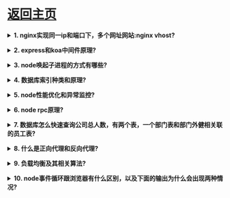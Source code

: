 # [返回主页](https://github.com/evenMai92/front-end-interview/blob/master/README.md)

<b><details><summary>1. nginx实现同一ip和端口下，多个网址网站:**nginx vhost**?</summary></b>
答案：

公司：腾讯云
</details>

<b><details><summary>2. express和koa中间件原理?</summary></b>
答案：

[中间件原理](http://www.imooc.com/article/details/id/280772)

[常见中间件实现](https://juejin.im/post/5ba7868e6fb9a05cdf309292)
公司：腾讯云
</details>

<b><details><summary>3. node唤起子进程的方式有哪些?</summary></b>
答案：
[详解](https://www.cnblogs.com/rubyxie/articles/8949417.html)

公司：有赞云
</details>

<b><details><summary>4. 数据库索引种类和原理?</summary></b>
答案：
[详解](https://www.jianshu.com/p/e1dce41a6b2b)

公司：有赞云
</details>

<b><details><summary>5. node性能优化和异常监控?</summary></b>
答案：

[性能优化](https://segmentfault.com/a/1190000012414666)

[异常监控1](https://zhuanlan.zhihu.com/p/32709628)

[异常监控2](https://shanyue.tech/post/server-structed-error.html#%E5%BC%82%E5%B8%B8%E6%94%B6%E9%9B%86)

公司：腾讯音乐
</details>

<b><details><summary>6. node rpc原理?</summary></b>
答案：
[详解](https://www.yuque.com/egg/nodejs/dklip5#dl4qug)

公司：有赞云
</details>

<b><details><summary>7. 数据库怎么快速查询公司总人数，有两个表，一个部门表和部门外健相关联的员工表?</summary></b>
答案：

公司：腾讯
</details>

<b><details><summary>8. 什么是正向代理和反向代理?</summary></b>
答案：[详解](https://www.zhihu.com/question/24723688)

公司：腾讯微视
</details>

<b><details><summary>9. 负载均衡及其相关算法?</summary></b>
答案：
[了解负载均衡](https://baijiahao.baidu.com/s?id=1634386941492502616&wfr=spider&for=pc)

[负载均衡算法]](https://www.jianshu.com/p/253790f4aa20)

[负载均衡策略](https://www.cnblogs.com/1214804270hacker/p/9325150.html)

公司：腾讯微视，腾讯教育，顺丰
</details>

<b><details><summary>10. node事件循环跟浏览器有什么区别，以及下面的输出为什么会出现两种情况?</summary></b>
```
setTimeout(() => console.log(1), 0);
setImmediate(() => console.log(2));

1 2 或者 2 1
```
答案：[详解](https://segmentfault.com/a/1190000013861128)

公司：元戎启行
</details>